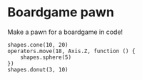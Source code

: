 
# Boardgame pawn

Make a pawn for a boardgame in code!

```
shapes.cone(10, 20)
operators.move(18, Axis.Z, function () {
    shapes.sphere(5)
})
shapes.donut(3, 10)
```